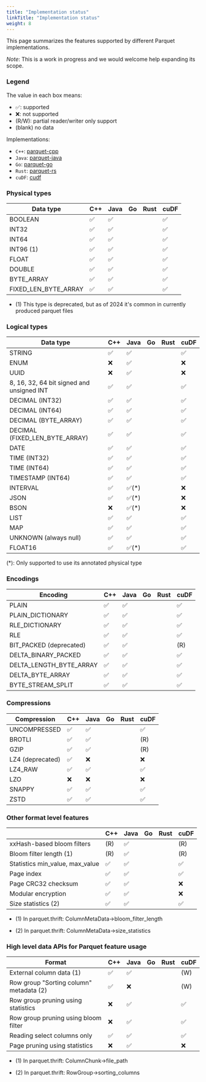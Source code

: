 ```yaml
---
title: "Implementation status"
linkTitle: "Implementation status"
weight: 8
---
```


This page summarizes the features supported by different Parquet
implementations.

*Note*: This is a work in progress and we would welcome help expanding its scope.

### Legend
The value in each box means:
* ✅: supported
* ❌: not supported
* (R/W): partial reader/writer only support
* (blank) no data

Implementations:
* `C++`: [parquet-cpp](https://github.com/apache/arrow/tree/main/cpp/src/parquet)
* `Java`: [parquet-java](https://github.com/apache/parquet-java)
* `Go`: [parquet-go](https://github.com/apache/arrow-go/tree/main/parquet)
* `Rust`: [parquet-rs](https://github.com/apache/arrow-rs/blob/main/parquet/README.md)
* `cuDF`: [cudf](https://github.com/rapidsai/cudf)



### Physical types

| Data type                                 | C++   | Java  | Go    | Rust  | cuDF  |
| ----------------------------------------- | ----- | ----- | ----- | ----- | ----- |
| BOOLEAN                                   |  ✅   |  ✅   |       |       |  ✅   |
| INT32                                     |  ✅   |  ✅   |       |       |  ✅   |
| INT64                                     |  ✅   |  ✅   |       |       |  ✅   |
| INT96 (1)                                 |  ✅   |  ✅   |       |       |  ✅   |
| FLOAT                                     |  ✅   |  ✅   |       |       |  ✅   |
| DOUBLE                                    |  ✅   |  ✅   |       |       |  ✅   |
| BYTE_ARRAY                                |  ✅   |  ✅   |       |       |  ✅   |
| FIXED_LEN_BYTE_ARRAY                      |  ✅   |  ✅   |       |       |  ✅   |

* \(1) This type is deprecated, but as of 2024 it's common in currently produced parquet files


### Logical types

| Data type                                 | C++   | Java  | Go    | Rust  | cuDF  |
| ----------------------------------------- | ----- | ----- | ----- | ----- | ----- |
| STRING                                    |  ✅   |  ✅   |       |       |  ✅   |
| ENUM                                      |  ❌   |  ✅   |       |       |  ❌   |
| UUID                                      |  ❌   |  ✅   |       |       |  ❌   |
| 8, 16, 32, 64 bit signed and unsigned INT |  ✅   |  ✅   |       |       |  ✅   |
| DECIMAL (INT32)                           |  ✅   |  ✅   |       |       |  ✅   |
| DECIMAL (INT64)                           |  ✅   |  ✅   |       |       |  ✅   |
| DECIMAL (BYTE_ARRAY)                      |  ✅   |  ✅   |       |       |  ✅   |
| DECIMAL (FIXED_LEN_BYTE_ARRAY)            |  ✅   |  ✅   |       |       |  ✅   |
| DATE                                      |  ✅   |  ✅   |       |       |  ✅   |
| TIME (INT32)                              |  ✅   |  ✅   |       |       |  ✅   |
| TIME (INT64)                              |  ✅   |  ✅   |       |       |  ✅   |
| TIMESTAMP (INT64)                         |  ✅   |  ✅   |       |       |  ✅   |
| INTERVAL                                  |  ✅   |  ✅(*)|       |       |  ❌   |
| JSON                                      |  ✅   |  ✅(*)|       |       |  ❌   |
| BSON                                      |  ❌   |  ✅(*)|       |       |  ❌   |
| LIST                                      |  ✅   |  ✅   |       |       |  ✅   |
| MAP                                       |  ✅   |  ✅   |       |       |  ✅   |
| UNKNOWN (always null)                     |  ✅   |  ✅   |       |       |  ✅   |
| FLOAT16                                   |  ✅   |  ✅(*)|       |       |  ✅   |

(*): Only supported to use its annotated physical type

### Encodings

| Encoding                                  | C++   | Java  | Go    | Rust  | cuDF  |
| ----------------------------------------- | ----- | ----- | ----- | ----- | ----- |
| PLAIN                                     |  ✅   |  ✅   |       |       |  ✅   |
| PLAIN_DICTIONARY                          |  ✅   |  ✅   |       |       |  ✅   |
| RLE_DICTIONARY                            |  ✅   |  ✅   |       |       |  ✅   |
| RLE                                       |  ✅   |  ✅   |       |       |  ✅   |
| BIT_PACKED (deprecated)                   |  ✅   |  ✅   |       |       |  (R)  |
| DELTA_BINARY_PACKED                       |  ✅   |  ✅   |       |       |  ✅   |
| DELTA_LENGTH_BYTE_ARRAY                   |  ✅   |  ✅   |       |       |  ✅   |
| DELTA_BYTE_ARRAY                          |  ✅   |  ✅   |       |       |  ✅   |
| BYTE_STREAM_SPLIT                         |  ✅   |  ✅   |       |       |  ✅   |

### Compressions

| Compression                               | C++   | Java  | Go    | Rust  | cuDF  |
| ----------------------------------------- | ----- | ----- | ----- | ----- | ----- |
| UNCOMPRESSED                              |  ✅   |  ✅   |       |       |  ✅   |
| BROTLI                                    |  ✅   |  ✅   |       |       |  (R)  |
| GZIP                                      |  ✅   |  ✅   |       |       |  (R)  |
| LZ4 (deprecated)                          |  ✅   |  ❌   |       |       |  ❌   |
| LZ4_RAW                                   |  ✅   |  ✅   |       |       |  ✅   |
| LZO                                       |  ❌   |  ❌   |       |       |  ❌   |
| SNAPPY                                    |  ✅   |  ✅   |       |       |  ✅   |
| ZSTD                                      |  ✅   |  ✅   |       |       |  ✅   |

### Other format level features

|                                           | C++   | Java  | Go    | Rust  | cuDF  |
| ----------------------------------------- | ----- | ----- | ----- | ----- | ----- |
| xxHash-based bloom filters                |  (R)  |  ✅   |       |       |  (R)  |
| Bloom filter length (1)                   |  (R)  |  ✅   |       |       |  (R)  |
| Statistics min_value, max_value           |  ✅   |  ✅   |       |       |  ✅   |
| Page index                                |  ✅   |  ✅   |       |       |  ✅   |
| Page CRC32 checksum                       |  ✅   |  ✅   |       |       |  ❌   |
| Modular encryption                        |  ✅   |  ✅   |       |       |  ❌   |
| Size statistics (2)                       |  ✅   |  ✅   |       |       |  ✅   |


* \(1) In parquet.thrift: ColumnMetaData->bloom_filter_length

* \(2) In parquet.thrift: ColumnMetaData->size_statistics

### High level data APIs for Parquet feature usage

| Format                                       | C++   | Java  | Go    | Rust  | cuDF  |
| -------------------------------------------- | ----- | ----- | ----- | ----- | ----- |
| External column data (1)                     |  ✅   |  ✅   |       |       |  (W)  |
| Row group "Sorting column" metadata (2)      |  ✅   |  ❌   |       |       |  (W)  |
| Row group pruning using statistics           |  ❌   |  ✅   |       |       |  ✅   |
| Row group pruning using bloom filter         |  ❌   |  ✅   |       |       |  ✅   |
| Reading select columns only                  |  ✅   |  ✅   |       |       |  ✅   |
| Page pruning using statistics                |  ❌   |  ✅   |       |       |  ❌   |


* \(1) In parquet.thrift: ColumnChunk->file_path

* \(2) In parquet.thrift: RowGroup->sorting_columns
